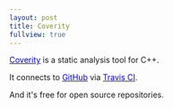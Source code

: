 ```yaml
---
layout: post
title: Coverity
fullview: true
---
```


[<span style="color: blue">Coverity</span>](http://www.coverity.com) is a static analysis tool for C++.

It connects to [<span style="color: blue">GitHub</span>](https://github.com) via [<span style="color: blue">Travis CI</span>](https://travis-ci.org).

And it's free for open source repositories.

